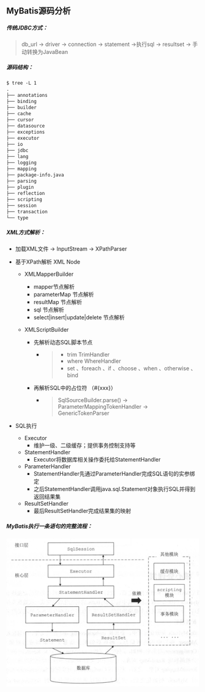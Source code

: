 ## MyBatis源码分析

##### 传统JDBC方式：

> db_url -> driver -> connection -> statement ->执行sql -> resultset -> 手动转换为JavaBean



##### 源码结构：

```shell
$ tree -L 1
.
├── annotations
├── binding
├── builder
├── cache
├── cursor
├── datasource
├── exceptions
├── executor
├── io
├── jdbc
├── lang
├── logging
├── mapping
├── package-info.java
├── parsing
├── plugin
├── reflection
├── scripting
├── session
├── transaction
└── type
```



##### XML方式解析：

- 加载XML文件 -> InputStream -> XPathParser

- 基于XPath解析 XML Node 

  - XMLMapperBuilder

    - mapper节点解析
    - parameterMap 节点解析
    - resultMap 节点解析
    - sql 节点解析
    - select|insert|update|delete 节点解析

  - XMLScriptBuilder

    - 先解析动态SQL脚本节点

      - > - trim      TrimHandler 
        > - where     WhereHandler
        > - set 、foreach  、if  、choose  、when  、otherwise 、bind     

    - 再解析SQL中的占位符 （#{xxx}）

      - > SqlSourceBuilder.parse()  -> ParameterMappingTokenHandler -> GenericTokenParser

- SQL执行

  - Executor
    - 维护一级、二级缓存；提供事务控制支持等
  - StatementHandler
    - Executor将数据库相关操作委托给StatementHandler
  - ParameterHandler
    - StatementHandler先通过ParameterHandler完成SQL语句的实参绑定
    - 之后StatementHandler调用java.sql.Statement对象执行SQL并得到返回结果集
  - ResultSetHandler
    - 最后ResultSetHandler完成结果集的映射



##### MyBatis执行一条语句的完整流程：

<img src="assets/image-20200304200333284.png" alt="image-20200304200333284" style="zoom:50%;" />

